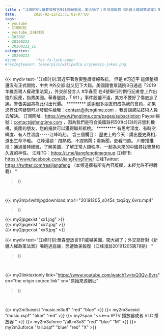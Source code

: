 ```yaml
---
title : "江峰时刻:華春瑩放言911威嚇美國，闖大禍了；外交部針對《新疆人權政策法案》嘴砲過底線，恐遭致美報復（江峰漫談20191205第78期） "
date:        2020-02-22T21:51:01-07:00
tags:
 - youtube
 - 江峰时刻
 - youtube_江峰时刻
 - 202002
 - 20200222
 - 20200222_21
categories:
 - 20200222
#icon:        "fas fa-lock-open"
#resImgTeaser: teaserpics/wikipedia.org/emacs-jokes.png
---
```


{{< mydiv text="江峰时刻:習近平著急要整肅情報系統。 但是 #习近平 這個整頓還沒有正式開始，中共 #外交部 就又犯下大錯。美國國會眾議院3日通過「2019年維吾爾人權政策法案」，外交部發言人 #华春莹 在4號舉行的例行記者會上作出強烈反應，指責美國。華春瑩說，「 911 」事件殷鑒不遠，美方不要好了傷疤忘了痛。警告美國將為此付出代價。     ********* 感謝很多朋友們成為我的會員，如果您有任何疑問可以發郵件給我：contact@jfengtime.com ，我會讓網站技術人員去解決。 订阅网址：https://www.jfengtime.com/pages/subscription Paypal帳號：contact@jfengtime.com ，因為我們是符合美國联邦501(c)(3)的非營利機構，美國的朋友，您的捐款可以獲得聯邦抵稅。     ********* 有思考深度、有時空緯度、有人性溫度-----江峰時刻。 含三個欄目： 歷史上的今天：講出歷史真相，道出生命冷暖。 江峰漫談：蹭熱點，不蹭熱鬧；看新聞，更看門道。 川普推推推：通過推特總統，了解美國，了解正常人類秩序，一起為未來的中國尋找智慧和久違的神性。  江峰TG：https://t.me/jiangfengtimegroup 江峰FB: https://www.facebook.com/JiangFengTime/ 江峰Twitter: https://twitter.com/realjiangfeng （本頻道擁有所有內容版權，未經允許不得轉載） "
>}}
<br>


{{< my2mp4withjpgdownload mp4="20191205_s045s_txq3qy_6vrs.mp4"
>}}

{{< my2jpgexist "xx1.jpg" >}}<br>
{{< my2jpgexist "xx2.jpg" >}}<br>
{{< my2jpgexist "xx3.jpg" >}}<br>



{{< mydiv text="江峰时刻:華春瑩放言911威嚇美國，闖大禍了；外交部針對《新疆人權政策法案》嘴砲過底線，恐遭致美報復（江峰漫談20191205第78期） "
>}}
<br>

{{< my2linktextonly link="https://www.youtube.com/watch?v=txQ3Qy-6vrs"
en="the origin source link" cn="原始來源網址"
>}}


<br>

{{< my2m3uexist "music.m3u8" "red"  "blue" >}} {{< my2m3uexist "music.xspf" "blue" "red"  >}} {{< my2span "<<<=== IPTV 播放器或者 VLC 播放器 " >}} {{< my2m3uforce "/all.m3u8" "red"  "blue" "M" >}} {{< my2m3uforce "/all.xspf" "blue" "red"  "X" >}} 
